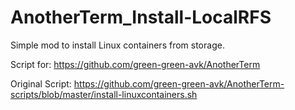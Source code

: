 # AnotherTerm_Install-LocalRFS

Simple mod to install Linux containers from storage.

Script for:
https://github.com/green-green-avk/AnotherTerm

Original Script:
https://github.com/green-green-avk/AnotherTerm-scripts/blob/master/install-linuxcontainers.sh
